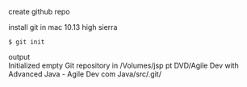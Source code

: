 create github repo

install git in mac 10.13 high sierra

`$ git init`

output<br>
Initialized empty Git repository in /Volumes/jsp pt DVD/Agile Dev with Advanced Java - Agile Dev com Java/src/.git/



